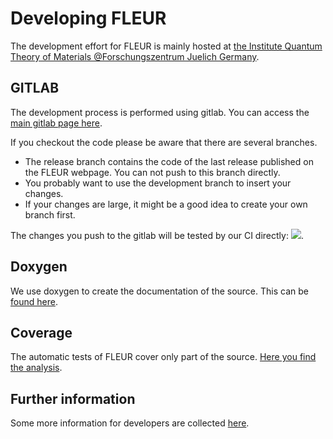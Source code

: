 Developing FLEUR
====================

The development effort for FLEUR is mainly hosted at [the Institute Quantum Theory of Materials @Forschungszentrum Juelich Germany](https://www.fz-juelich.de/pgi/pgi-1/EN).

GITLAB
------

The development process is performed using gitlab. You can access the [main gitlab page here](http://iffgit.fz-juelich.de/fleur/fleur).

If you checkout the code please be aware that there are several branches.

* The release branch contains the code of the last release published on the FLEUR webpage. You can not push to this branch directly. 
* You probably want to use the development branch to insert your changes. 
* If your changes are large, it might be a good idea to create your own branch first.

The changes you push to the gitlab will be tested by our CI directly: [![](https://iffgit.fz-juelich.de/fleur/fleur/badges/develop/pipeline.svg)](https://iffgit.fz-juelich.de/fleur/fleur/pipelines).

Doxygen
------
We use doxygen to create the documentation of the source. This can be [found here](https://fleur.iffgit.fz-juelich.de/fleur/doxygen).


Coverage
---------
The automatic tests of FLEUR cover only part of the source. [Here you find the analysis](https://fleur.iffgit.fz-juelich.de/fleur/coverage_html).


Further information
---------------
Some more information for developers are collected [here](developers.md).
